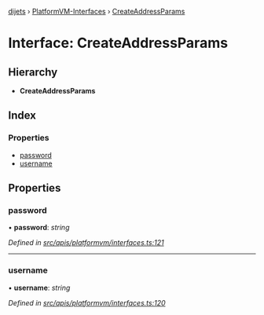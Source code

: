 [dijets](../README.md) › [PlatformVM-Interfaces](../modules/platformvm_interfaces.md) › [CreateAddressParams](platformvm_interfaces.createaddressparams.md)

# Interface: CreateAddressParams

## Hierarchy

* **CreateAddressParams**

## Index

### Properties

* [password](platformvm_interfaces.createaddressparams.md#password)
* [username](platformvm_interfaces.createaddressparams.md#username)

## Properties

###  password

• **password**: *string*

*Defined in [src/apis/platformvm/interfaces.ts:121](https://github.com/Dijets-Inc/dijetsjs/blob/master/src/apis/platformvm/interfaces.ts#L121)*

___

###  username

• **username**: *string*

*Defined in [src/apis/platformvm/interfaces.ts:120](https://github.com/Dijets-Inc/dijetsjs/blob/master/src/apis/platformvm/interfaces.ts#L120)*
